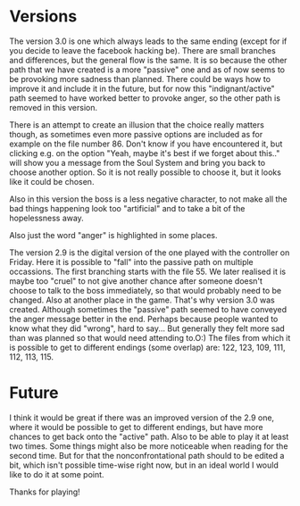 # Versions

The version 3.0 is one which always leads to the same ending (except for if you decide to leave the facebook
hacking be). There are small branches and differences, but the general flow is the same. It is so because the
other path that we have created is a more "passive" one and as of now seems to be provoking more sadness
than planned. There could be ways how to improve it and include it in the future, but for now this 
"indignant/active" path seemed to have worked better to provoke anger, so the other path is removed in this
version.

There is an attempt to create an illusion that the choice really matters though, as sometimes even more passive
options are included as for example on the file number 86. Don't know if you have encountered it, but clicking 
e.g. on the option "Yeah, maybe it's best if we forget about this.." will show you a message from the Soul System
and bring you back to choose another option. So it is not really possible to choose it, but it looks like it could
be chosen. 

Also in this version the boss is a less negative character, to not make all the bad things happening look too 
"artificial" and to take a bit of the hopelessness away. 

Also just the word "anger" is highlighted in some places. 

The version 2.9 is the digital version of the one played with the controller on Friday. 
Here it is possible to "fall" into the passive path on multiple occassions. The first branching starts with the 
file 55. We later realised it is maybe too "cruel" to not give another chance after someone doesn't choose to talk
to the boss immediately, so that would probably need to be changed. Also at another place in the game. That's why
version 3.0 was created. Although sometimes the "passive" path seemed to have conveyed the anger message better 
in the end. Perhaps because people wanted to know what they did "wrong", hard to say... But generally they felt
more sad than was planned so that would need attending to.O:)
The files from which it is possible to get to different endings (some overlap) are: 122, 123, 109, 111, 112, 113, 115. 

# Future

I think it would be great if there was an improved version of the 2.9 one, where it would be possible to get to 
different endings, but have more chances to get back onto the "active" path. Also to be able to play it at least 
two times. Some things might also be more noticeable when reading for the second time. But for that the 
nonconfrontational path should to be edited a bit, which isn't possible time-wise right now, but in an ideal world
I would like to do it at some point. 

Thanks for playing! 


